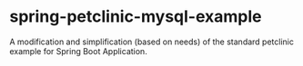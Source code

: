 # spring-petclinic-mysql-example
A modification and simplification (based on needs) of the standard petclinic example for Spring Boot Application.
